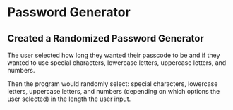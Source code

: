 # Password Generator

## Created a Randomized Password Generator

The user selected how long they wanted their passcode to be and if they wanted to use special characters, lowercase letters, uppercase letters, and numbers.

Then the program would randomly select: special characters, lowercase letters, uppercase letters, and numbers (depending on which options the user selected) in the length the user input. 

